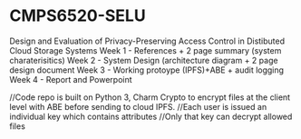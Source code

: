 # CMPS6520-SELU
Design and Evaluation of Privacy-Preserving Access Control in Distibuted Cloud Storage Systems 
Week 1 - References + 2 page summary (system charaterisitics)
Week 2 - System Design (architecture diagram + 2 page design document 
Week 3 - Working protoype (IPFS)+ABE + audit logging
Week 4 - Report and Powerpoint

//Code repo is built on Python 3, Charm Crypto to encrypt files at the client level with ABE before sending to cloud IPFS. 
//Each user is issued an individual key which contains attributes
//Only that key can decrypt allowed files
